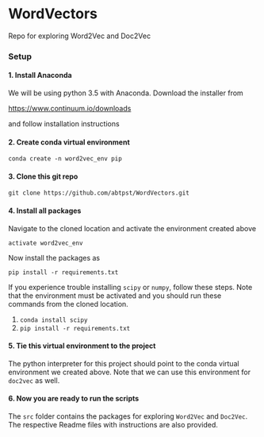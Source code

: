 # WordVectors
Repo for exploring Word2Vec and Doc2Vec

### Setup

#### 1. Install Anaconda

We will be using python 3.5 with Anaconda. Download the installer from

https://www.continuum.io/downloads

and follow installation instructions

#### 2. Create conda virtual environment

    conda create -n word2vec_env pip

#### 3. Clone this git repo

    git clone https://github.com/abtpst/WordVectors.git

#### 4. Install all packages
Navigate to the cloned location and activate the environment created above

    activate word2vec_env
    
Now install the packages as 

    pip install -r requirements.txt
    
If you experience trouble installing `scipy` or `numpy`, follow these steps. Note that the environment must be activated and you should run these commands from the cloned location.

1. `conda install scipy`
2. `pip install -r requirements.txt`

#### 5. Tie this virtual environment to the project
The python interpreter for this project should point to the conda virtual environment we created above. Note that we can use this environment for `doc2vec` as well.

#### 6. Now you are ready to run the scripts

The `src` folder contains the packages for exploring `Word2Vec` and `Doc2Vec`. The respective Readme files with instructions are also provided.